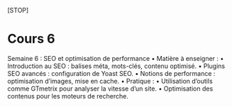 [STOP]

# Cours 6

Semaine 6 : SEO et optimisation de performance
	•	Matière à enseigner :
	•	Introduction au SEO : balises méta, mots-clés, contenu optimisé.
	•	Plugins SEO avancés : configuration de Yoast SEO.
	•	Notions de performance : optimisation d’images, mise en cache.
	•	Pratique :
	•	Utilisation d’outils comme GTmetrix pour analyser la vitesse d’un site.
	•	Optimisation des contenus pour les moteurs de recherche.